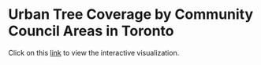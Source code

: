 # Urban Tree Coverage by Community Council Areas in Toronto

Click on this [link](https://bonjwow.github.io/street-trees/) to view the interactive visualization.